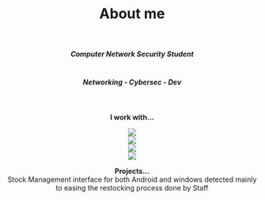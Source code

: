 <h1 align="center">
    About me
  </h1>
<br>
<h5 align="center">
    Computer Network Security Student 
  </h5>
  <h5 align="center">
<br>
    Networking - Cybersec - Dev
  </h5>
<br>
<p align="center">
  <b>I work with... </b>
</p>

<p align="center">
  <a href="https://skillicons.dev">
    <img src="https://skillicons.dev/icons?i=git,docker,codepen,debian,discord,django" />
    <br>
    <img src="https://skillicons.dev/icons?i=flask,github,go,html,css,js" />
    <br>
    <img src="https://skillicons.dev/icons?i=kali,linux,mongodb,nodejs,php,raspberrypi" />
    <br>
    <img src="https://skillicons.dev/icons?i=py,ps,ai,react,redhat,windows" />
  </a>
</p>

<p align="center">
  <b>Projects...</b><br>
     Stock Management interface for both Android and windows detected mainly to easing the restocking process done by Staff
</p>
